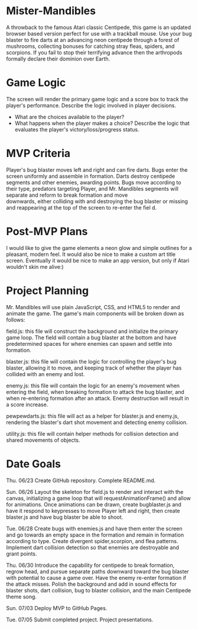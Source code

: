 # Mister-Mandibles
A throwback to the famous Atari classic Centipede, this game is an updated browser based version perfect for use with a trackball mouse. Use your bug blaster to fire darts at an advancing neon centipede through a forest of mushrooms, collecting bonuses for catching stray fleas, spiders, and scorpions. If you fail to stop their terrifying advance then the arthropods formally declare their dominion over Earth.

<!-- Atari Centipede is a fixed shooter arcade game. You must fight off centipedes, spiders, scorpions and fleas using your bugblaster! Survive for as long as possible in this exciting game! The bugblaster will fire small darts at the segmented centipede. The centipede consists of 10 to 12 body parts, including the head. Each segment of the centipede becomes a mushroom when shot. Each piece continues independently on its way down to you! Shoot his head, only then the centipede is destroyed. -->

# Game Logic
The screen will render the primary game logic and a score box to track the player's performance.
Describe the logic involved in player decisions. 
  - What are the choices available to the player? 
  - What happens when the player makes a choice?
Describe the logic that evaluates the player's victory/loss/progress status.

# MVP Criteria
 Player's bug blaster moves left and right and can fire darts.
 Bugs enter the screen uniformly and assemble in formation.
 Darts destroy centipede segments and other enemies, awarding points.
 Bugs move according to their type, predators targeting Player, and Mr. Mandibles segments will separate and reform to break formation and move    
  downwards, either colliding with and destroying the bug blaster or missing and reappearing at the top of the screen to re-enter the fiel d. 
 
# Post-MVP Plans
I would like to give the game elements a neon glow and simple outlines for a pleasant, modern feel.
It would also be nice to make a custom art title screen.
Eventually it would be nice to make an app version, but only if Atari wouldn't skin me alive:)

# Project Planning
Mr. Mandibles will use plain JavaScript, CSS, and HTML5 to render and animate the game. The game's main components will be broken down as follows:

field.js: this file will construct the background and initialize the primary game loop. The field will contain a bug blaster at the bottom and have predetermined spaces for where enemies can spawn and settle into formation.

blaster.js: this file will contain the logic for controlling the player's bug blaster, allowing it to move, and keeping track of whether the player has collided with an enemy and lost.

enemy.js: this file will contain the logic for an enemy's movement when entering the field, when breaking formation to attack the bug blaster, and when re-entering formation after an attack. Enemy destruction will result in a score increase.

pewpewdarts.js: this file will act as a helper for blaster.js and enemy.js, rendering the blaster's dart shot movement and detecting enemy collision.

utility.js: this file will contain helper methods for collision detection and shared movements of objects.


# Date	Goals
Thu. 06/23	Create GitHub repository. Complete README.md.

Sun. 06/26	Layout the skeleton for field.js to render and interact with the canvas, initializing a game loop that will requestAnimationFrame() and allow for animations. Once animations can be drawn, create bugblaster.js and have it respond to keypresses to move Player left and right, then create blaster.js and have bug blaster be able to shoot.

Tue. 06/28	Create bugs with enemies.js and have them enter the screen and go towards an empty space in the formation and remain in formation according to type. Create divergent spider,scorpion, and flea patterns. Implement dart collision detection so that enemies are destroyable and grant points.

Thu. 06/30	Introduce the capability for centipede to break formation, regrow head, and pursue separate paths downward toward the bug blaster with potential to cause a game over. Have the enemy re-enter formation if the attack misses. Polish the background and add in sound effects for blaster shots, dart collision, bug to blaster collision, and the main Centipede theme song. 

Sun. 07/03	Deploy MVP to GitHub Pages.

Tue. 07/05	Submit completed project. Project presentations.
